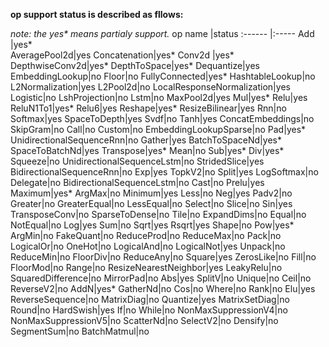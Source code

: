 __op support status is described as fllows:__
&nbsp;

_note: the yes* means partialy support._
op name      |status
:------      |:-----
Add          |yes*  
AveragePool2d|yes
Concatenation|yes*
Conv2d       |yes*
DepthwiseConv2d|yes*
DepthToSpace|yes*
Dequantize|yes
EmbeddingLookup|no
Floor|no
FullyConnected|yes*
HashtableLookup|no
L2Normalization|yes
L2Pool2d|no
LocalResponseNormalization|yes
Logistic|no
LshProjection|no
Lstm|no
MaxPool2d|yes
Mul|yes*
Relu|yes
ReluN1To1|yes*
Relu6|yes
Reshape|yes*
ResizeBilinear|yes
Rnn|no
Softmax|yes
SpaceToDepth|yes
Svdf|no
Tanh|yes
ConcatEmbeddings|no
SkipGram|no
Call|no
Custom|no
EmbeddingLookupSparse|no
Pad|yes*
UnidirectionalSequenceRnn|no
Gather|yes
BatchToSpaceNd|yes*
SpaceToBatchNd|yes
Transpose|yes*
Mean|no
Sub|yes*
Div|yes*
Squeeze|no
UnidirectionalSequenceLstm|no
StridedSlice|yes
BidirectionalSequenceRnn|no
Exp|yes
TopkV2|no
Split|yes
LogSoftmax|no
Delegate|no
BidirectionalSequenceLstm|no
Cast|no
Prelu|yes
Maximum|yes*
ArgMax|no
Minimum|yes
Less|no
Neg|yes
Padv2|no
Greater|no
GreaterEqual|no
LessEqual|no
Select|no
Slice|no
Sin|yes
TransposeConv|no
SparseToDense|no
Tile|no
ExpandDims|no
Equal|no
NotEqual|no
Log|yes
Sum|no
Sqrt|yes
Rsqrt|yes
Shape|no
Pow|yes*
ArgMin|no
FakeQuant|no
ReduceProd|no
ReduceMax|no
Pack|no
LogicalOr|no
OneHot|no
LogicalAnd|no
LogicalNot|yes
Unpack|no
ReduceMin|no
FloorDiv|no
ReduceAny|no
Square|yes
ZerosLike|no
Fill|no
FloorMod|no
Range|no
ResizeNearestNeighbor|yes
LeakyRelu|no
SquaredDifference|no
MirrorPad|no
Abs|yes
SplitV|no
Unique|no
Ceil|no
ReverseV2|no
AddN|yes*
GatherNd|no
Cos|no
Where|no
Rank|no
Elu|yes
ReverseSequence|no
MatrixDiag|no
Quantize|yes
MatrixSetDiag|no
Round|no
HardSwish|yes
If|no
While|no
NonMaxSuppressionV4|no
NonMaxSuppressionV5|no
ScatterNd|no
SelectV2|no
Densify|no
SegmentSum|no
BatchMatmul|no
&nbsp;


